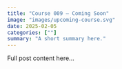 ```yaml
---
title: "Course 009 — Coming Soon"
image: "images/upcoming-course.svg"
date: 2025-02-05
categories: [""]
summary: "A short summary here."
---
```


Full post content here...
